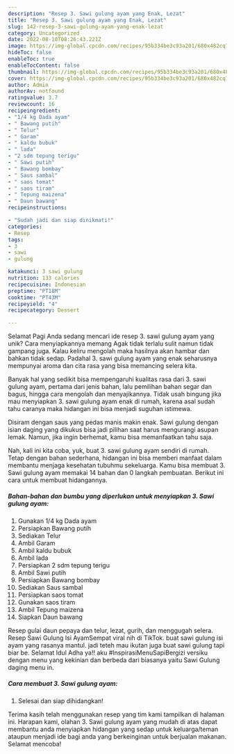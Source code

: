 ```yaml
---
description: "Resep 3. Sawi gulung ayam yang Enak, Lezat"
title: "Resep 3. Sawi gulung ayam yang Enak, Lezat"
slug: 142-resep-3-sawi-gulung-ayam-yang-enak-lezat
category: Uncategorized
date: 2022-08-10T08:26:43.221Z
image: https://img-global.cpcdn.com/recipes/95b334be3c93a201/680x482cq70/3-sawi-gulung-ayam-foto-resep-utama.jpg
hideToc: false
enableToc: true
enableTocContent: false
thumbnail: https://img-global.cpcdn.com/recipes/95b334be3c93a201/680x482cq70/3-sawi-gulung-ayam-foto-resep-utama.jpg
cover: https://img-global.cpcdn.com/recipes/95b334be3c93a201/680x482cq70/3-sawi-gulung-ayam-foto-resep-utama.jpg
author: Admin
authorAv: notfound
ratingvalue: 3.7
reviewcount: 16
recipeingredient:
- "1/4 kg Dada ayam"
- " Bawang putih"
- " Telur"
- " Garam"
- " kaldu bubuk"
- " lada"
- "2 sdm tepung terigu"
- " Sawi putih"
- " Bawang bombay"
- " Saus sambal"
- " saos tomat"
- " saos tiram"
- " Tepung maizena"
- " Daun bawang"
recipeinstructions:

- "Sudah jadi dan siap dinikmati!"
categories:
- Resep
tags:
- 3
- sawi
- gulung

katakunci: 3 sawi gulung 
nutrition: 133 calories
recipecuisine: Indonesian
preptime: "PT18M"
cooktime: "PT43M"
recipeyield: "4"
recipecategory: Dessert

---
```



Selamat Pagi Anda sedang mencari ide resep 3. sawi gulung ayam yang unik? Cara menyiapkannya memang Agak tidak terlalu sulit namun tidak gampang juga. Kalau keliru mengolah maka hasilnya akan hambar dan bahkan tidak sedap. Padahal 3. sawi gulung ayam yang enak seharusnya mempunyai aroma dan cita rasa yang bisa memancing selera kita.


Banyak hal yang sedikit bisa mempengaruhi kualitas rasa dari 3. sawi gulung ayam, pertama dari jenis bahan, lalu pemilihan bahan segar dan bagus, hingga cara mengolah dan menyajikannya. Tidak usah bingung jika mau menyiapkan 3. sawi gulung ayam enak di rumah, karena asal sudah tahu caranya maka hidangan ini bisa menjadi suguhan istimewa.

Disiram dengan saus yang pedas manis makin enak. Sawi gulung dengan isian daging yang dikukus bisa jadi pilihan saat harus mengurangi asupan lemak. Namun, jika ingin berhemat, kamu bisa memanfaatkan tahu saja.


Nah, kali ini kita coba, yuk, buat 3. sawi gulung ayam sendiri di rumah. Tetap dengan bahan sederhana, hidangan ini bisa memberi manfaat dalam membantu menjaga kesehatan tubuhmu sekeluarga. Kamu bisa membuat 3. Sawi gulung ayam memakai 14 bahan dan 0 langkah pembuatan. Berikut ini cara untuk membuat hidangannya.

<!--inarticleads1-->

##### Bahan-bahan dan bumbu yang diperlukan untuk menyiapkan 3. Sawi gulung ayam:

1. Gunakan 1/4 kg Dada ayam
1. Persiapkan  Bawang putih
1. Sediakan  Telur
1. Ambil  Garam
1. Ambil  kaldu bubuk
1. Ambil  lada
1. Persiapkan 2 sdm tepung terigu
1. Ambil  Sawi putih
1. Persiapkan  Bawang bombay
1. Sediakan  Saus sambal
1. Persiapkan  saos tomat
1. Gunakan  saos tiram
1. Ambil  Tepung maizena
1. Siapkan  Daun bawang


Resep gulai daun pepaya dan telur, lezat, gurih, dan menggugah selera. Resep Sawi Gulung Isi AyamSempat viral nih di TikTok. buat sawi gulung isi ayam yang rasanya mantul. jadi teteh mau ikutan juga buat sawi gulung tapi biar be. Selamat Idul Adha ya!! aku #InspirasiMenuSapiBergizi versiku dengan menu yang kekinian dan berbeda dari biasanya yaitu Sawi Gulung daging menu in. 

<!--inarticleads2-->

##### Cara membuat 3. Sawi gulung ayam:


1. Selesai dan siap dihidangkan!



Terima kasih telah menggunakan resep yang tim kami tampilkan di halaman ini. Harapan kami, olahan 3. Sawi gulung ayam yang mudah di atas dapat membantu anda menyiapkan hidangan yang sedap untuk keluarga/teman ataupun menjadi ide bagi anda yang berkeinginan untuk berjualan makanan. Selamat mencoba!
